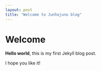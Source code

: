 ```yaml
---
layout: post
title: "Welcome to Junhojuno blog"
---
```


# Welcome

**Hello world**, this is my first Jekyll blog post.

I hope you like it!
